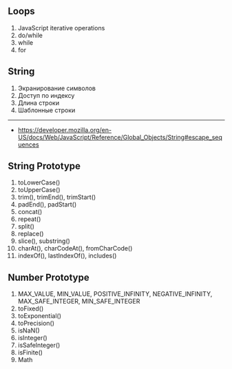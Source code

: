 ## Loops

1. JavaScript iterative operations
2. do/while
3. while
4. for

## String

1. Экранирование символов
2. Доступ по индексу
3. Длина строки
4. Шаблонные строки

---

* https://developer.mozilla.org/en-US/docs/Web/JavaScript/Reference/Global_Objects/String#escape_sequences

## String Prototype

1. toLowerCase()
2. toUpperCase()
3. trim(), trimEnd(), trimStart()
4. padEnd(), padStart()
5. concat()
6. repeat()
7. split()
8. replace()
9. slice(), substring()
10. charAt(), charCodeAt(), fromCharCode()
11. indexOf(), lastIndexOf(), includes()

## Number Prototype

1. MAX_VALUE, MIN_VALUE, POSITIVE_INFINITY, NEGATIVE_INFINITY, MAX_SAFE_INTEGER, MIN_SAFE_INTEGER
2. toFixed()
3. toExponential()
4. toPrecision()
5. isNaN()
6. isInteger()
7. isSafeInteger()
8. isFinite()
9. Math
